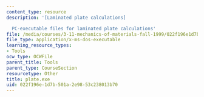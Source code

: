 ```yaml
---
content_type: resource
description: '[Laminated plate calculations]

  PC-executable files for laminated plate calculations'
file: /media/courses/3-11-mechanics-of-materials-fall-1999/022f196e1d7b501a2e9853c238013b70_plate.exe
file_type: application/x-ms-dos-executable
learning_resource_types:
- Tools
ocw_type: OCWFile
parent_title: Tools
parent_type: CourseSection
resourcetype: Other
title: plate.exe
uid: 022f196e-1d7b-501a-2e98-53c238013b70
---
```

